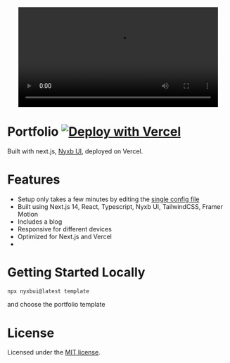 <div align="center">
<video alt="Portfolio" src="https://cdn.nyxbui.design/portfolio.mp4" width="90%">
</div>

# Portfolio [![Deploy with Vercel](https://vercel.com/button)](https://vercel.com/new/clone?repository-url=https%3A%2F%2Fgithub.com%2Fnyxb-ui%2Ftemplates.git&branch=portfolio)

Built with next.js, [Nyxb UI](https://nyxbui.design), deployed on Vercel.

# Features

-  Setup only takes a few minutes by editing the [single config file](./src/data/resume.tsx)
-  Built using Next.js 14, React, Typescript, Nyxb UI, TailwindCSS, Framer Motion
-  Includes a blog
-  Responsive for different devices
-  Optimized for Next.js and Vercel
-

# Getting Started Locally

```bash
npx nyxbui@latest template
```

and choose the portfolio template

# License

Licensed under the [MIT license](https://github.com/nyxb-ui/templates/blob/portfolio/LICENSE).
